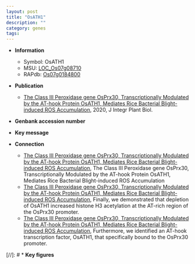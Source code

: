 ```yaml
---
layout: post
title: "OsATH1"
description: ""
category: genes
tags: 
---
```


* **Information**  
    + Symbol: OsATH1  
    + MSU: [LOC_Os07g08710](http://rice.plantbiology.msu.edu/cgi-bin/ORF_infopage.cgi?orf=LOC_Os07g08710)  
    + RAPdb: [Os07g0184800](http://rapdb.dna.affrc.go.jp/viewer/gbrowse_details/irgsp1?name=Os07g0184800)  

* **Publication**  
    + [The Class III Peroxidase gene OsPrx30, Transcriptionally Modulated by the AT-hook Protein OsATH1, Mediates Rice Bacterial Blight-induced ROS Accumulation](http://www.ncbi.nlm.nih.gov/pubmed?term=The+Class+III+Peroxidase+gene+OsPrx30,+Transcriptionally+Modulated+by+the+AT-hook+Protein+OsATH1,+Mediates+Rice+Bacterial+Blight-induced+ROS+Accumulation%5BTitle%5D), 2020, J Integr Plant Biol.

* **Genbank accession number**  

* **Key message**  

* **Connection**  
    + [The Class III Peroxidase gene OsPrx30, Transcriptionally Modulated by the AT-hook Protein OsATH1, Mediates Rice Bacterial Blight-induced ROS Accumulation](http://www.ncbi.nlm.nih.gov/pubmed?term=The+Class+III+Peroxidase+gene+OsPrx30,+Transcriptionally+Modulated+by+the+AT-hook+Protein+OsATH1,+Mediates+Rice+Bacterial+Blight-induced+ROS+Accumulation%5BTitle%5D), The Class III Peroxidase gene OsPrx30, Transcriptionally Modulated by the AT-hook Protein OsATH1, Mediates Rice Bacterial Blight-induced ROS Accumulation
    + [The Class III Peroxidase gene OsPrx30, Transcriptionally Modulated by the AT-hook Protein OsATH1, Mediates Rice Bacterial Blight-induced ROS Accumulation](http://www.ncbi.nlm.nih.gov/pubmed?term=The+Class+III+Peroxidase+gene+OsPrx30,+Transcriptionally+Modulated+by+the+AT-hook+Protein+OsATH1,+Mediates+Rice+Bacterial+Blight-induced+ROS+Accumulation%5BTitle%5D), Finally, we demonstrated that depletion of OsATH1 increased histone H3 acetylation at the AT-rich region of the OsPrx30 promoter.
    + [The Class III Peroxidase gene OsPrx30, Transcriptionally Modulated by the AT-hook Protein OsATH1, Mediates Rice Bacterial Blight-induced ROS Accumulation](http://www.ncbi.nlm.nih.gov/pubmed?term=The+Class+III+Peroxidase+gene+OsPrx30,+Transcriptionally+Modulated+by+the+AT-hook+Protein+OsATH1,+Mediates+Rice+Bacterial+Blight-induced+ROS+Accumulation%5BTitle%5D), Furthermore, we identified an AT-hook transcription factor, OsATH1, that specifically bound to the OsPrx30 promoter.

[//]: # * **Key figures**  


